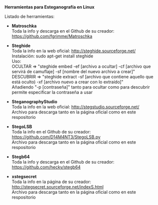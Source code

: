 **Herramientas para Esteganografía en Linux**

Listado de herramientas:

- **Matroschka**<br>
	Toda la info y descarga en el Github de su creador: https://github.com/fgrimme/Matroschka
    
- **Steghide**<br>
	Toda la info en la web oficial: http://steghide.sourceforge.net/ <br>
	Instalación: sudo apt-get install steghide<br>
	Uso:<br>
		OCULTAR => "steghide embed -ef [archivo a ocultar] -cf [archivo que servirá de camuflaje] -sf [nombre del nuevo archivo a crear]"<br>
		DESCUBRIR => "steghide extract -sf [archivo que contiene aquello que está oculto) -xf [archivo nuevo a crear con lo extraído]" <br>
    Añadiendo "-p [contraseña]" tanto para ocultar como para descubrir permite especificar la contraseña a usar

- **SteganographyStudio**<br>
    	Toda la info en la web oficial: http://stegstudio.sourceforge.net/<br>
    	Archivo para descarga tanto en la página oficial como en este respositorio

- **StegoLSB**<br>
    	Toda la info en el Github de su creador: https://github.com/D14M4NT3/StegoLSB.py<br>
    	Archivo para descarga tanto en la página oficial como en este respositorio
    
- **Stegb64**<br>
	Toda la info y descarga en el Github de su creador: https://github.com/hecky/stegb64

- **xstegsecret**<br>
    	Toda la info en la página de su creador: http://stegsecret.sourceforge.net/indexS.html<br>
    	Archivo para descarga tanto en la página oficial como en este respositorio
